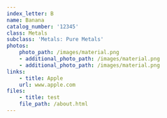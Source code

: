 ```yaml
---
index_letter: B
name: Banana
catalog_number: '12345'
class: Metals
subclass: 'Metals: Pure Metals'
photos:
    photo_path: /images/material.png
    - additional_photo_path: /images/material.png
    - additional_photo_path: /images/material.png
links:
    - title: Apple
    url: www.apple.com
files:
    - title: test
    file_path: /about.html
---
```


